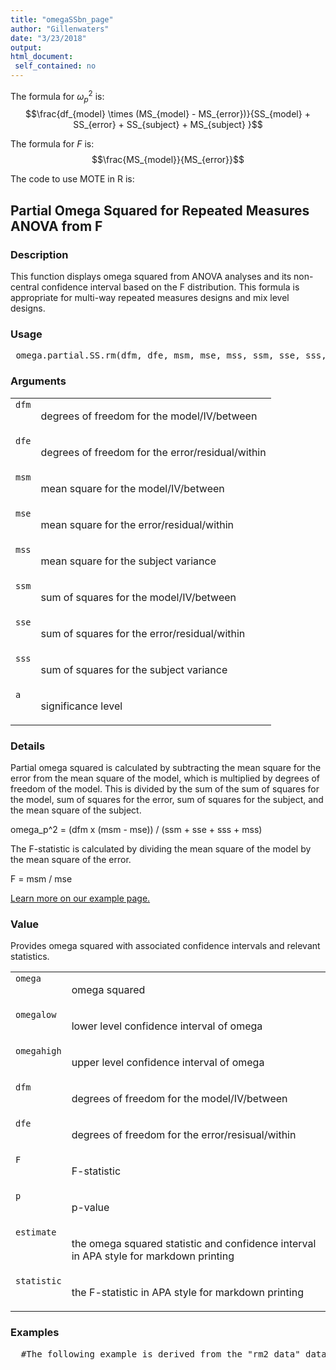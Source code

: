 ```yaml
---
title: "omegaSSbn_page"
author: "Gillenwaters"
date: "3/23/2018"
output: 
html_document:
 self_contained: no
---
```

The formula for $\omega_p^2$ is: $$\frac{df_{model} \times (MS_{model} - MS_{error})}{SS_{model} + SS_{error} + SS_{subject} + MS_{subject} }$$

The formula for *F* is: $$\frac{MS_{model}}{MS_{error}}$$

The code to use MOTE in R is: 
 

 
<h2>Partial Omega Squared for Repeated Measures ANOVA from F</h2>  <h3>Description</h3>  <p>This function displays omega squared from ANOVA analyses and its non-central confidence interval based on the F distribution. This formula is appropriate for multi-way repeated measures designs and mix level designs. </p>   <h3>Usage</h3>  <pre> omega.partial.SS.rm(dfm, dfe, msm, mse, mss, ssm, sse, sss, a = 0.05) </pre>   <h3>Arguments</h3>  <table summary="R argblock"> <tr valign="top"><td><code>dfm</code></td> <td> <p>degrees of freedom for the model/IV/between</p> </td></tr> <tr valign="top"><td><code>dfe</code></td> <td> <p>degrees of freedom for the error/residual/within</p> </td></tr> <tr valign="top"><td><code>msm</code></td> <td> <p>mean square for the model/IV/between</p> </td></tr> <tr valign="top"><td><code>mse</code></td> <td> <p>mean square for the error/residual/within</p> </td></tr> <tr valign="top"><td><code>mss</code></td> <td> <p>mean square for the subject variance</p> </td></tr> <tr valign="top"><td><code>ssm</code></td> <td> <p>sum of squares for the model/IV/between</p> </td></tr> <tr valign="top"><td><code>sse</code></td> <td> <p>sum of squares for the error/residual/within</p> </td></tr> <tr valign="top"><td><code>sss</code></td> <td> <p>sum of squares for the subject variance</p> </td></tr> <tr valign="top"><td><code>a</code></td> <td> <p>significance level</p> </td></tr> </table>   <h3>Details</h3>  <p>Partial omega squared is calculated by subtracting the mean square for the error from the mean square of the model, which is multiplied by degrees of freedom of the model. This is divided by the sum of the sum of squares for the model, sum of squares for the error, sum of squares for the subject, and the mean square of the subject. </p> <p>omega_p^2 = (dfm x (msm - mse)) / (ssm + sse + sss + mss) </p> <p>The F-statistic is calculated by dividing the mean square of the model by the mean square of the error. </p> <p>F = msm / mse </p> <p><a href="https://www.aggieerin.com/shiny-server/tests/omegaprmss.html">Learn more on our example page.</a> </p>   <h3>Value</h3>  <p>Provides omega squared with associated confidence intervals and relevant statistics. </p> <table summary="R valueblock"> <tr valign="top"><td><code>omega</code></td> <td> <p>omega squared</p> </td></tr> <tr valign="top"><td><code>omegalow</code></td> <td> <p>lower level confidence interval of omega</p> </td></tr> <tr valign="top"><td><code>omegahigh</code></td> <td> <p>upper level confidence interval of omega</p> </td></tr> <tr valign="top"><td><code>dfm</code></td> <td> <p>degrees of freedom for the model/IV/between</p> </td></tr> <tr valign="top"><td><code>dfe</code></td> <td> <p>degrees of freedom for the error/resisual/within</p> </td></tr> <tr valign="top"><td><code>F</code></td> <td> <p>F-statistic</p> </td></tr> <tr valign="top"><td><code>p</code></td> <td> <p>p-value</p> </td></tr> <tr valign="top"><td><code>estimate</code></td> <td> <p>the omega squared statistic and confidence interval in APA style for markdown printing</p> </td></tr> <tr valign="top"><td><code>statistic</code></td> <td> <p>the F-statistic in APA style for markdown printing</p> </td></tr> </table>   <h3>Examples</h3>  <pre>  #The following example is derived from the "rm2_data" dataset, included #in the MOTE library.  #In this experiment people were given word pairs to rate based on #their "relatedness". How many people out of a 100 would put LOST-FOUND #together? Participants were given pairs of words and asked to rate them #on how often they thought 100 people would give the second word if shown #the first word.  The strength of the word pairs was manipulated through #the actual rating (forward strength: FSG) and the strength of the reverse #rating (backward strength: BSG). Is there an interaction between FSG and #BSG when participants are estimating the relation between word pairs?  library(ez) library(reshape) long_mix = melt(rm2_data, id = c("subject", "group")) long_mix$FSG = c(rep("Low-FSG", nrow(rm2_data)),                  rep("High-FSG", nrow(rm2_data)),                  rep("Low-FSG", nrow(rm2_data)),                  rep("High-FSG", nrow(rm2_data))) long_mix$BSG = c(rep("Low-BSG", nrow(rm2_data)*2),                  rep("High-BSG", nrow(rm2_data)*2))  anova_model = ezANOVA(data = long_mix,                       dv = value,                       wid = subject,                       within = .(FSG, BSG),                       detailed = TRUE,                       type = 3)  #You would calculate one partial GOS value for each F-statistic. #You can leave out the MS options if you include all the SS options. #Here's an example for the interaction with typing in numbers. omega.partial.SS.rm(dfm = 1, dfe = 157,                     msm = 2442.948 / 1,                     mse = 5402.567 / 157,                     mss = 76988.130 / 157,                     ssm = 2442.948, sss = 76988.13,                     sse = 5402.567, a = .05)  #Here's an example for the interaction with code. omega.partial.SS.rm(dfm = anova_model$ANOVA$DFn[4],                   dfe = anova_model$ANOVA$DFd[4],                   msm = anova_model$ANOVA$SSn[4] / anova_model$ANOVA$DFn[4],                   mse = anova_model$ANOVA$SSd[4] / anova_model$ANOVA$DFd[4],                   mss = anova_model$ANOVA$SSd[1] / anova_model$ANOVA$DFd[1],                   ssm = anova_model$ANOVA$SSn[4],                   sse = anova_model$ANOVA$SSd[4],                   sss = anova_model$ANOVA$SSd[1],                   a = .05) </pre>   </body></html> 
